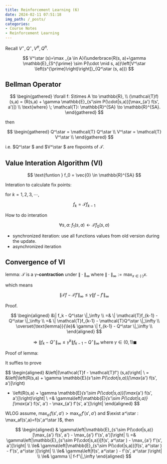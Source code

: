 ```yaml
---
title: Reinforcement Learning (6)
date: 2024-02-11 07:51:18
img_path: /_posts/
categories:
- Course Notes
- Reinforcement Learning
---
```


Recall $V^\star , Q^\star , V^\pi, Q^\pi$.

$$
V^\star (s)=\max _{a \in A}(\underbrace{R(s, a)+\gamma \mathbb{E}_{S^{\prime} \sim P(\cdot \mid s, a)}\left[V^\star \left(s^{\prime}\right)\right]}_{Q^\star (s, a)})
$$

## Bellman Operator

$$
\begin{gathered}
\forall f: S\times A \to \mathbb{R}, \\
(\mathcal{T}f) (s,a) = (R(s,a) + \gamma \mathbb{E}_{s'\sim P(\cdot|s,a)}[\max_{a'} f(s', a')]) \\
\text{where} \; \mathcal{T}: \mathbb{R}^{SA} \to \mathbb{R}^{SA}.
\end{gathered}
$$

then

$$
\begin{gathered}
Q^\star  = \mathcal{T} Q^\star  \\
V^\star  = \mathcal{T} V^\star  \\
\end{gathered}
$$

i.e. $Q^\star $ and $V^\star $ are fixpoints of $\mathcal{T}$.

## Value Interation Algorithm (VI)

$$
\text{funtion } f_0 = \vec{0} \in \mathbb{R}^{SA}
$$

Interation to calculate fix points:

for $k = 1,2,3, \cdots$,

$$
f_k = \mathcal{T} f_{k-1}
$$

How to do interation

$$
\forall s,a: \; f_1(s,a) \leftarrow \mathcal{T} f_0(s,a)
$$

- synchronized iteration: use all functions values from old version during the update.
- asynchronized iteration

## Convergence of VI

lemma: $\mathcal{T}$ is a $\gamma$**-contraction** under $\| \cdot\| _{\infty}$ where $\| \cdot\| _{\infty} := \max_{x\in (\cdot)}x$.

which means

$$
\| \mathcal{T}f-\mathcal{T}f'\| _{\infty}\leq\gamma\| f-f'\| _{\infty}
$$

Proof.

$$
\begin{aligned}
&\| f_k - Q^\star  \|_\infty  \\
=& \| \mathcal{T}f_{k-1} - Q^\star \|_\infty \\
=& \| \mathcal{T}f_{k-1} - \mathcal{T}Q^\star \|_\infty \\
\overset{\text{lemma}}{\le}& \gamma \| f_{k-1} - Q^\star \|_\infty \\
\end{aligned}
$$

$$
\Rightarrow \| f_k-Q^\star \|_\infty \le \gamma^k \| f_{k-1} -Q^\star \|_\infty \; \text{where}\; \gamma \in (0,1) \blacksquare
$$

Proof of lemma:

It suffies to prove

$$
\begin{aligned}
&\left|(\mathcal{T}f - \mathcal{T}f') (s,a)\right| \\
= &\left|\left(R(s,a) + \gamma \mathbb{E}_{s'\sim P(\cdot|s,a)}[\max_{a'} f(s', a')]\right)
- \left(R(s,a) + \gamma \mathbb{E}_{s'\sim P(\cdot|s,a)}[\max_{a'} f(s', a')]\right)\right| \\
=& \gamma\left|\mathbb{E}_{s'\sim P(\cdot|s,a)}[\max_{a'} f(s', a') - \max_{a'} f'(s', a')]\right|
\end{aligned}
$$

$\text{WLOG}$ assume, $\max_{a'} f(s', a') > \max_{a'} f'(s', a')$ and $\exist a^\star : \max_af(s',a)=f(s',a^\star )$, then

$$
\begin{aligned}
& \gamma\left|\mathbb{E}_{s'\sim P(\cdot|s,a)}[\max_{a'} f(s', a') - \max_{a'} f'(s', a')]\right| \\
=& \gamma\left|\mathbb{E}_{s'\sim P(\cdot|s,a)}[f(s', a^\star ) - \max_{a'} f'(s', a')]\right| \\
\le& \gamma\left|\mathbb{E}_{s'\sim P(\cdot|s,a)}[f(s', a^\star ) - f'(s', a^\star )]\right| \\
\le& \gamma\left|f(s', a^\star ) - f'(s', a^\star )\right| \\
\le& \gamma \| f-f'\|_\infty
\end{aligned}
$$
